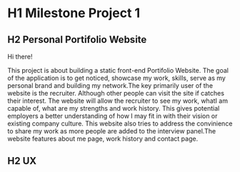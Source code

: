 # H1 Milestone Project 1
## H2 Personal Portifolio Website
Hi there!
 
This project is about building a static front-end Portifolio Website. The goal of the application is to get noticed, showcase my work,
skills, serve as my personal brand and building my network.The key primarily user of the website is the recruiter. Although other people 
can visit the site if catches their interest. The website will allow the recruiter to see my work, whatI am capable of, what are my strengths 
and work history. This gives potential employers a better understanding of how I may fit in with their vision or existing company culture.
This website also tries to address the convinience to share my work as more people are added to the interview panel.The website features about
me page, work history and contact page.

## H2 UX



  


